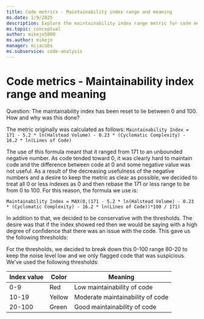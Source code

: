 ```yaml
---
title: Code metrics - Maintainability index range and meaning
ms.date: 1/9/2025
description: Explore the maintainability index range metric for code metrics in Visual Studio and how the reset values are established.
ms.topic: conceptual
author: mikejo5000
ms.author: mikejo
manager: mijacobs
ms.subservice: code-analysis
---
```


# Code metrics - Maintainability index range and meaning

Question: The maintainability index has been reset to lie between 0 and 100. How and why was this done?

The metric originally was calculated as follows: `Maintainability Index = 171 - 5.2 * ln(Halstead Volume) - 0.23 * (Cyclomatic Complexity) - 16.2 * ln(Lines of Code)`

The use of this formula meant that it ranged from 171 to an unbounded negative number. As code tended toward 0, it was clearly hard to maintain code and the difference between code at 0 and some negative value was not useful. As a result of the decreasing usefulness of the negative numbers and a desire to keep the metric as clear as possible, we decided to treat all 0 or less indexes as 0 and then rebase the 171 or less range to be from 0 to 100. For this reason, the formula we use is:

   `Maintainability Index = MAX(0,(171 - 5.2 * ln(Halstead Volume) - 0.23 * (Cyclomatic Complexity) - 16.2 * ln(Lines of Code))*100 / 171)`

In addition to that, we decided to be conservative with the thresholds. The desire was that if the index showed red then we would be saying with a high degree of confidence that there was an issue with the code. This gave us the following thresholds:

For the thresholds, we decided to break down this 0-100 range 80-20 to keep the noise level low and we only flagged code that was suspicious. We've used the following thresholds:

|Index value|Color|Meaning|
|------|----------|-------|
|0-9   | Red | Low maintainability of code|
|10-19 | Yellow | Moderate maintainability of code|
|20-100| Green | Good maintainability of code|
